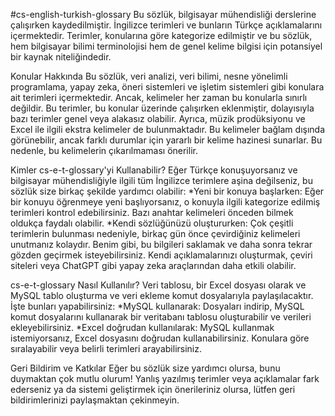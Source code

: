 #cs-english-turkish-glossary
Bu sözlük, bilgisayar mühendisliği derslerine çalışırken kaydedilmiştir. İngilizce terimleri ve bunların Türkçe açıklamalarını içermektedir. Terimler, konularına göre kategorize edilmiştir ve bu sözlük, hem bilgisayar bilimi terminolojisi hem de genel kelime bilgisi için potansiyel bir kaynak niteliğindedir.

Konular Hakkında
Bu sözlük, veri analizi, veri bilimi, nesne yönelimli programlama, yapay zeka, öneri sistemleri ve işletim sistemleri gibi konulara ait terimleri içermektedir. Ancak, kelimeler her zaman bu konularla sınırlı değildir. Bu terimler, bu konular üzerinde çalışırken eklenmiştir, dolayısıyla bazı terimler genel veya alakasız olabilir. Ayrıca, müzik prodüksiyonu ve Excel ile ilgili ekstra kelimeler de bulunmaktadır. Bu kelimeler bağlam dışında görünebilir, ancak farklı durumlar için yararlı bir kelime hazinesi sunarlar. Bu nedenle, bu kelimelerin çıkarılmaması önerilir.

Kimler cs-e-t-glossary'yi Kullanabilir?
Eğer Türkçe konuşuyorsanız ve bilgisayar mühendisliğiyle ilgili tüm İngilizce terimlere aşina değilseniz, bu sözlük size birkaç şekilde yardımcı olabilir:
*Yeni bir konuya başlarken: Eğer bir konuyu öğrenmeye yeni başlıyorsanız, o konuyla ilgili kategorize edilmiş terimleri kontrol edebilirsiniz. Bazı anahtar kelimeleri önceden bilmek oldukça faydalı olabilir.
*Kendi sözlüğünüzü oluştururken: Çok çeşitli terimlerin bulunması nedeniyle, birkaç gün önce çevirdiğiniz kelimeleri unutmanız kolaydır. Benim gibi, bu bilgileri saklamak ve daha sonra tekrar gözden geçirmek isteyebilirsiniz. Kendi açıklamalarınızı oluşturmak, çeviri siteleri veya ChatGPT gibi yapay zeka araçlarından daha etkili olabilir.

cs-e-t-glossary Nasıl Kullanılır?
Veri tablosu, bir Excel dosyası olarak ve MySQL tablo oluşturma ve veri ekleme komut dosyalarıyla paylaşılacaktır. İşte bunları yapabilirsiniz:
*MySQL kullanarak: Dosyaları indirip, MySQL komut dosyalarını kullanarak bir veritabanı tablosu oluşturabilir ve verileri ekleyebilirsiniz.
*Excel doğrudan kullanılarak: MySQL kullanmak istemiyorsanız, Excel dosyasını doğrudan kullanabilirsiniz. Konulara göre sıralayabilir veya belirli terimleri arayabilirsiniz.

Geri Bildirim ve Katkılar
Eğer bu sözlük size yardımcı olursa, bunu duymaktan çok mutlu olurum! Yanlış yazılmış terimler veya açıklamalar fark ederseniz ya da sistemi geliştirmek için önerileriniz olursa, lütfen geri bildirimlerinizi paylaşmaktan çekinmeyin.
